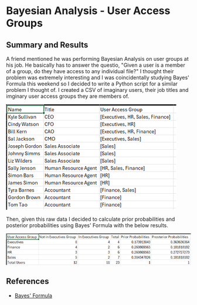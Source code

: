 # Bayesian Analysis - User Access Groups

## Summary and Results

A friend mentioned he was performing Bayesian Analysis on user groups at his job. He basically has to answer the questio, "Given a user is a member of a group, do they have access to any individual file?" I thought their problem was extremely interesting and I was coincidentally studying Bayes' Formula this weekend so I decided to write a Python script for a similar problem I thought of. I created a CSV of imaginary users, their job titles and imginary user access groups they are members of. 

![alt_text](https://github.com/amason445/bayesian_analysis/blob/main/UserAccessList.png)

Then, given this raw data I decided to calculate prior probabilities and posterior probabilities using Bayes' Formula with the below results.

![!alt_text](https://github.com/amason445/bayesian_analysis/blob/main/output.png)

## References
- [Bayes' Formula](https://en.wikipedia.org/wiki/Bayes%27_theorem)


 

